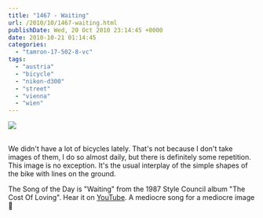 ```yaml
---
title: "1467 - Waiting"
url: /2010/10/1467-waiting.html
publishDate: Wed, 20 Oct 2010 23:14:45 +0000
date: 2010-10-21 01:14:45
categories: 
  - "tamron-17-502-8-vc"
tags: 
  - "austria"
  - "bicycle"
  - "nikon-d300"
  - "street"
  - "vienna"
  - "wien"
---
```

<div class="container">
<div class="center"><a target="_blank" href="https://d25zfm9zpd7gm5.cloudfront.net/1200x1200/2010/20101020_170028_ps.jpg"><img src="https://d25zfm9zpd7gm5.cloudfront.net/0600x0600/2010/20101020_170028_ps.jpg" /></a></div>
</div>
<br />

We didn't have a lot of bicycles lately. That's not because I don't take images of them, I do so almost daily, but there is definitely some repetition. This image is no exception. It's the usual interplay of the simple shapes of the bike with lines on the ground.

 The Song of the Day is "Waiting" from the 1987 Style Council album "The Cost Of Loving". Hear it on <a target="_blank" href="http://www.youtube.com/watch?v=9YsklP-Ah4o">YouTube</a>. A mediocre song for a mediocre image 🙂

